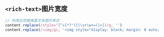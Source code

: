 ## `<rich-text>`图片宽度
```javascript
// 利用正则替换富文本图片样式
content.replace(/style="[^=]*?"([(\s+\w+=)|>])/g, '')
content.replace(/<img/gi, '<img style="display: block; margin: 0 auto; width: 100%; height: auto;"')
```